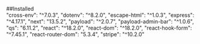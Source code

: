 ##Installed\
        "cross-env": "^7.0.3",
        "dotenv": "^8.2.0",
        "escape-html": "^1.0.3",
        "express": "^4.17.1",
        "next": "13.5.2",
        "payload": "^2.0.7",
        "payload-admin-bar": "^1.0.6",
        "qs": "6.11.2",
        "react": "^18.2.0",
        "react-dom": "^18.2.0",
        "react-hook-form": "^7.45.1",
        "react-router-dom": "5.3.4",
        "stripe": "^10.2.0"
